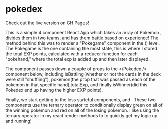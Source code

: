 # pokedex
Check out the live version on GH Pages!

This is a simple 4 component React App which takes an array of Pokemon , divides them in two teams, and has them battle based on experience!
The method behind this was to render a "Pokegame" component in the (<App />) level. The Pokegame is the one containing the most state, this is where I stored the total EXP points,
calculated with a reducer function for each "pokehand," where the total exp is added up and then later displayed.

The <Pokegame /> component passes down a couple of props to the </Pokedex /> component below, including isBattling(whether or not the cards in the deck were still "shuffling"), pokemon(the prop that was passed as each of the pokemon in that specific hand),totalExp,
and finally isWinner(did this Pokedex end up having the higher EXP points).

Finally, we start getting to the less stateful components, <Pokedex /> and <Pokecard />. These two components use the ternary operator to conditionally display 
green on all of the winning pokemon and red on all of the losing pokemon. I like using the ternary operator in my react render methods to to quickly get my logic up and running!
